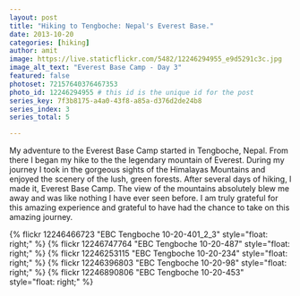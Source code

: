 ```yaml
---
layout: post
title: "Hiking to Tengboche: Nepal's Everest Base."
date: 2013-10-20
categories: [hiking]
author: amit
image: https://live.staticflickr.com/5482/12246294955_e9d5291c3c.jpg
image_alt_text: "Everest Base Camp - Day 3"
featured: false
photoset: 72157640376467353
photo_id: 12246294955 # this id is the unique id for the post
series_key: 7f3b8175-a4a0-43f8-a85a-d376d2de24b8
series_index: 3
series_total: 5

---
```



My adventure to the Everest Base Camp started in Tengboche, Nepal. From there I began my hike to the the legendary mountain of Everest. During my journey I took in the gorgeous sights of the Himalayas Mountains and enjoyed the scenery of the lush, green forests. After several days of hiking, I made it, Everest Base Camp. The view of the mountains absolutely blew me away and was like nothing I have ever seen before. I am truly grateful for this amazing experience and grateful to have had the chance to take on this amazing journey.

{% flickr 12246466723 "EBC Tengboche 10-20-401_2_3" style="float: right;"
 %}
{% flickr 12246747764 "EBC Tengboche 10-20-487" style="float: right;"
 %}
{% flickr 12246253115 "EBC Tengboche 10-20-234" style="float: right;"
 %}
{% flickr 12246396803 "EBC Tengboche 10-20-98" style="float: right;"
 %}
{% flickr 12246890806 "EBC Tengboche 10-20-453" style="float: right;"
 %}

